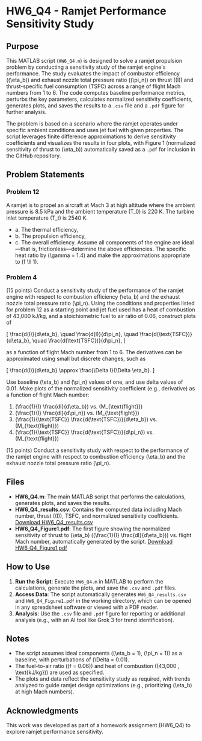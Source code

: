 # HW6_Q4 - Ramjet Performance Sensitivity Study

## Purpose
This MATLAB script (`HW6_Q4.m`) is designed to solve a ramjet propulsion problem by conducting a sensitivity study of the ramjet engine's performance. The study evaluates the impact of combustor efficiency (\(\eta_b\)) and exhaust nozzle total pressure ratio (\(\pi_n\)) on thrust (\(I\)) and thrust-specific fuel consumption (TSFC) across a range of flight Mach numbers from 1 to 6. The code computes baseline performance metrics, perturbs the key parameters, calculates normalized sensitivity coefficients, generates plots, and saves the results to a `.csv` file and a `.pdf` figure for further analysis.

The problem is based on a scenario where the ramjet operates under specific ambient conditions and uses jet fuel with given properties. The script leverages finite difference approximations to derive sensitivity coefficients and visualizes the results in four plots, with Figure 1 (normalized sensitivity of thrust to \(\eta_b\)) automatically saved as a `.pdf` for inclusion in the GitHub repository.

## Problem Statements

### Problem 12
A ramjet is to propel an aircraft at Mach 3 at high altitude where the ambient pressure is 8.5 kPa and the ambient temperature \(T_0\) is 220 K. The turbine inlet temperature \(T_t\) is 2540 K.
- a. The thermal efficiency,
- b. The propulsion efficiency,
- c. The overall efficiency.
Assume all components of the engine are ideal—that is, frictionless—determine the above efficiencies. The specific heat ratio by \(\gamma = 1.4\) and make the approximations appropriate to \(f \ll 1\).

### Problem 4
(15 points) Conduct a sensitivity study of the performance of the ramjet engine with respect to combustion efficiency \(\eta_b\) and the exhaust nozzle total pressure ratio \(\pi_n\). Using the conditions and properties listed for problem 12 as a starting point and jet fuel used has a heat of combustion of 43,000 kJ/kg, and a stoichiometric fuel to air ratio of 0.06, construct plots of

\[
\frac{d(I)}{d\eta_b}, \quad \frac{d(I)}{d\pi_n}, \quad \frac{d(\text{TSFC})}{d\eta_b}, \quad \frac{d(\text{TSFC})}{d\pi_n},
\]

as a function of flight Mach number from 1 to 6. The derivatives can be approximated using small but discrete changes, such as

\[
\frac{d(I)}{d\eta_b} \approx \frac{\Delta I}{\Delta \eta_b}.
\]

Use baseline \(\eta_b\) and \(\pi_n\) values of one, and use delta values of 0.01. Make plots of the normalized sensitivity coefficient (e.g., derivative) as a function of flight Mach number:

1. \(\frac{1}{I} \frac{dI}{d\eta_b}\) vs. \(M_{\text{flight}}\)
2. \(\frac{1}{I} \frac{dI}{d\pi_n}\) vs. \(M_{\text{flight}}\)
3. \(\frac{1}{\text{TSFC}} \frac{d(\text{TSFC})}{d\eta_b}\) vs. \(M_{\text{flight}}\)
4. \(\frac{1}{\text{TSFC}} \frac{d(\text{TSFC})}{d\pi_n}\) vs. \(M_{\text{flight}}\)

(15 points) Conduct a sensitivity study with respect to the performance of the ramjet engine with respect to combustion efficiency \(\eta_b\) and the exhaust nozzle total pressure ratio \(\pi_n\).

## Files

- **HW6_Q4.m**: The main MATLAB script that performs the calculations, generates plots, and saves the results.
- **HW6_Q4_results.csv**: Contains the computed data including Mach number, thrust (\(I\)), TSFC, and normalized sensitivity coefficients. [Download HW6_Q4_results.csv](HW6_Q4_results.csv)
- **HW6_Q4_Figure1.pdf**: The first figure showing the normalized sensitivity of thrust to \(\eta_b\) (\(\frac{1}{I} \frac{dI}{d\eta_b}\)) vs. flight Mach number, automatically generated by the script. [Download HW6_Q4_Figure1.pdf](HW6_Q4_Figure1.pdf)

## How to Use
1. **Run the Script**: Execute `HW6_Q4.m` in MATLAB to perform the calculations, generate the plots, and save the `.csv` and `.pdf` files.
2. **Access Data**: The script automatically generates `HW6_Q4_results.csv` and `HW6_Q4_Figure1.pdf` in the working directory, which can be opened in any spreadsheet software or viewed with a PDF reader.
3. **Analysis**: Use the `.csv` file and `.pdf` figure for reporting or additional analysis (e.g., with an AI tool like Grok 3 for trend identification).

## Notes
- The script assumes ideal components (\(\eta_b = 1\), \(\pi_n = 1\)) as a baseline, with perturbations of \(\Delta = 0.01\).
- The fuel-to-air ratio (\(f = 0.06\)) and heat of combustion (\(43,000 \, \text{kJ/kg}\)) are used as specified.
- The plots and data reflect the sensitivity study as required, with trends analyzed to guide ramjet design optimizations (e.g., prioritizing \(\eta_b\) at high Mach numbers).

## Acknowledgments
This work was developed as part of a homework assignment (HW6_Q4) to explore ramjet performance sensitivity.